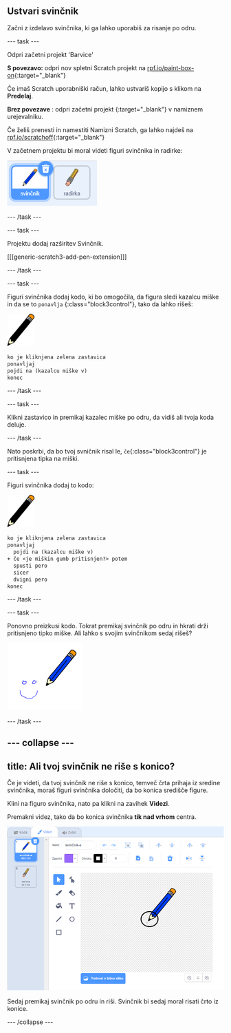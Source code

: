 ## Ustvari svinčnik

Začni z izdelavo svinčnika, ki ga lahko uporabiš za risanje po odru.

--- task ---

Odpri začetni projekt 'Barvice'

**S povezavo:** odpri nov spletni Scratch projekt na [rpf.io/paint-box-on](http://rpf.io/paint-box-on){:target="_blank"}

Če imaš Scratch uporabniški račun, lahko ustvariš kopijo s klikom na **Predelaj**.

**Brez povezave** : odpri začetni projekt [ ](http://rpf.io/p/sl-SI/paint-box-go){:target="_blank"} v namiznem urejevalniku.

Če želiš prenesti in namestiti Namizni Scratch, ga lahko najdeš na [rpf.io/scratchoff](http://rpf.io/scratchoff){:target="_blank"}

V začetnem projektu bi moral videti figuri svinčnika in radirke:

![posnetek zaslona](images/paint-starter.png)

--- /task ---

--- task ---

Projektu dodaj razširitev Svinčnik.

[[[generic-scratch3-add-pen-extension]]]

--- /task ---

--- task ---

Figuri svinčnika dodaj kodo, ki bo omogočila, da figura sledi kazalcu miške in da se to `ponavlja` {:class="block3control"}, tako da lahko rišeš:

![svinčnik](images/pencil.png)

```blocks3
ko je kliknjena zelena zastavica
ponavljaj
pojdi na (kazalcu miške v)
konec
```

--- /task ---

--- task ---

Klikni zastavico in premikaj kazalec miške po odru, da vidiš ali tvoja koda deluje.

--- /task ---

Nato poskrbi, da bo tvoj svničnik risal le, `če`{:class="block3control"} je pritisnjena tipka na miški.

--- task ---

Figuri svinčnika dodaj to kodo:

![svinčnik](images/pencil.png)

```blocks3
ko je kliknjena zelena zastavica
ponavljaj
  pojdi na (kazalcu miške v)
+ če <je miškin gumb pritisnjen?> potem 
  spusti pero
  sicer
  dvigni pero
konec
```

--- /task ---

--- task ---

Ponovno preizkusi kodo. Tokrat premikaj svinčnik po odru in hkrati drži pritisnjeno tipko miške. Ali lahko s svojim svinčnikom sedaj rišeš?

![posnetek zaslona](images/paint-draw.png)

--- /task ---

--- collapse ---
---
title: Ali tvoj svinčnik ne riše s konico?
---
Če je videti, da tvoj svinčnik ne riše s konico, temveč črta prihaja iz sredine svinčnika, moraš figuri svinčnika določiti, da bo konica središče figure.

Klini na figuro svinčnika, nato pa klikni na zavihek **Videzi**.

Premakni videz, tako da bo konica svinčnika **tik nad vrhom** centra.

![Sredina videza](images/costume-center-annotated.png)

Sedaj premikaj svinčnik po odru in riši. Svinčnik bi sedaj moral risati črto iz konice.

--- /collapse ---